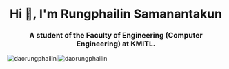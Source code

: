 <!--
**DaoRungphailin/DaoRungphailin** is a ✨ _special_ ✨ repository because its `README.md` (this file) appears on your GitHub profile.
Here are some ideas to get you started:
- 🔭 I’m currently working on ...
- 🌱 I’m currently learning ...
- 👯 I’m looking to collaborate on ...
- 🤔 I’m looking for help with ...
- 💬 Ask me about ...
- 📫 How to reach me: ...
- 😄 Pronouns: ...
- ⚡ Fun fact: ...
-->

<h1 align="center">Hi 👋, I'm Rungphailin Samanantakun</h1>
<h3 align="center">A student of the Faculty of Engineering (Computer Engineering) at KMITL.</h3>

<!-- <p align="left"> <img src="https://komarev.com/ghpvc/?username=daorungphailin&label=Profile%20views&color=0e75b6&style=flat" alt="daorungphailin" /> </p>
<h3 align="left">Connect with me:</h3> -->

<p align="left">
</p>

<p><img align="left" src="https://github-readme-stats.vercel.app/api/top-langs?username=daorungphailin&show_icons=true&locale=en&layout=compact&theme=radical" alt="daorungphailin" /></p>

<p>&nbsp;<img align="left" src="https://github-readme-stats.vercel.app/api?username=daorungphailin&show_icons=true&locale=en&theme=radical" alt="daorungphailin" /></p>

